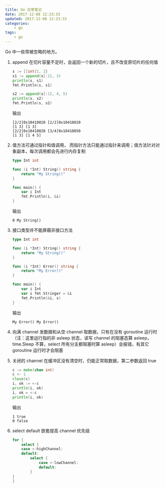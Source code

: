 ```yaml
---
title: Go 日常笔记
date: 2017-12-08 12:23:33
updated: 2017-12-08 12:23:33
categories:
    - go
tags:
    - go
---
```

Go 中一些常被忽略的地方。
<!-- more -->

1. append 在切片容量不足时，会返回一个新的切片，且不改变原切片的任何值
    ```go
    s := []int{1, 2}
    s1 := append(s[:1], 3)
    println(s, s1)
    fmt.Println(s, s1)
    
    s2 := append(s[:1], 4, 5)
    println(s, s2)
    fmt.Println(s, s2)
    ```
    输出
    ```console
    [2/2]0x10410020 [2/2]0x10410020
    [1 3] [1 3]
    [2/2]0x10410020 [3/4]0x10410050
    [1 3] [1 4 5]
    ```

1. 值方法可通过指针和值调用， 而指针方法只能通过指针来调用；值方法针对对象副本，每次调用都会先进行内存复制
    ```go
    type Int int

    func (i *Int) String() string {
        return "My String()"
    }

    func main() {
        var i Int
        fmt.Println(i, &i)
    }
    ```
    输出
    ```console
    0 My String()
    ```

1. 接口类型并不能屏蔽非接口方法
    ```go
    type Int int

    func (i *Int) String() string {
        return "My String()"
    }

    func (i *Int) Error() string {
        return "My Error()"
    }

    func main() {
	    var i Int
        var s fmt.Stringer = &i
        fmt.Println(&i, s)
    }
    ```
    输出
    ```console
    My Error() My Error()
    ```
1. 向满 channel 发数据和从空 channel 取数据，只有在没有 goroutine 运行时（注：这里运行指的非 asleep 状态，读写 channel 的阻塞态算 asleep，time.Sleep 不算，select 所有分支都阻塞时算 asleep）会报错，有其它 goroutine 运行时才会阻塞

1. 关闭的 channel 在缓冲区没有清空时，仍能正常取数据，第二参数返回 true
    ```go
    c := make(chan int)
    c <- 1
    close(c)
    i, ok := <-c
    println(i, ok)
    i, ok = <-c
    println(i, ok)
    ```
    输出
    ```console
    1 true
    0 false
    ```
1. select default 嵌套提高 channel 优先级
    ```go
    for {
        select {
        case <-highChannel:
        default:
            select {
                case <-lowChannel:
                default:
            }
	}
    }
    ```
    
